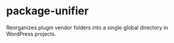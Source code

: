 # package-unifier
Reorganizes plugin vendor folders into a single global directory in WordPress projects.

